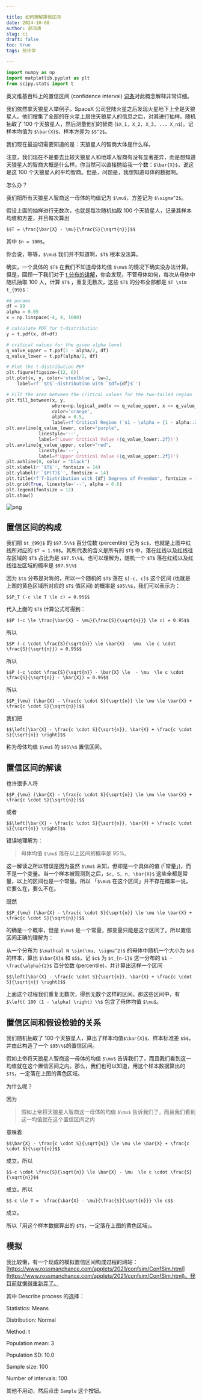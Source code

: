 ```yaml
---

title: 如何理解置信区间
date: 2024-10-08
author: 郝鸿涛
slug: ci
draft: false
toc: true
tags: 统计学

---
```



```python
import numpy as np 
import matplotlib.pyplot as plt 
from scipy.stats import t
```

英文维基百科上的置信区间 (confidence interval) [词条](https://en.wikipedia.org/wiki/Confidence_interval#Example)对此概念解释非常详细。

我们依然拿天狼星人举例子。SpaceX 公司登陆火星之后发现火星地下上全是天狼星人。他们搜集了全部的在火星上居住天狼星人的信息之后，对其进行抽样。随机抽取了 100 个天狼星人，然后测量他们的智商 (`$X_1, X_2, X_3, ... X_n$`)。记样本均值为 `$\bar{X}$`、样本方差为 `$S^2$`。

我们现在最迫切需要知道的是：天狼星人的智商大体是什么样。

注意，我们现在不是要去比较天狼星人和地球人智商有没有显著差异，而是想知道天狼星人的智商大概是什么样。你当然可以直接抛给我一个数：`$\bar{X}$`，说这是这 100 个天狼星人的平均智商。但是，问题是，我想知道母体的数据啊。

怎么办？

我们把所有天狼星人智商这一母体的均值记为 `$\mu$`，方差记为 `$\sigma^2$`。

假设上面的抽样进行无数次，也就是每次随机抽取 100 个天狼星人，记录其样本均值和方差，并且每次算出

`$$T = \frac{\bar{X} - \mu}{\frac{S}{\sqrt{n}}}$$`

其中 `$n = 100$`。

你会说，等等，`$\mu$` 我们并不知道啊，`$T$` 根本没法算。

确实，一个具体的 `$T$` 在我们不知道母体均值 `$\mu$` 的情况下确实没办法计算。但是，回顾一下我们对于 [t 分布的讲解](/cn/2024/09/29/t/)，你会发现，不管母体如何，每次从母体中随机抽取 100 人，计算 `$T$` ，重复无数次，这些 `$T$` 的分布全部都是 `$T \sim t_{99}$`：


```python
## params
df = 99
alpha = 0.05
x = np.linspace(-4, 4, 1000)

# calculate PDF for t-distribution
y = t.pdf(x, df=df)

# critical values for the given alpha level
q_value_upper = t.ppf(1 - alpha/2, df) 
q_value_lower = t.ppf(alpha/2, df)

# Plot the t-distribution PDF
plt.figure(figsize=(12, 6))
plt.plot(x, y, color='steelblue', lw=2, 
    label=rf'`$t$`-distribution with `$df={df}$`')  

# Fill the area between the critical values for the two-tailed region
plt.fill_between(x, y, 
                 where=np.logical_and(x <= q_value_upper, x >= q_value_lower), 
                 color='orange', 
                 alpha = 0.5, 
                 label=rf'Critical Region (`$1 - \alpha = {1 - alpha:.2f}$`)')
plt.axvline(q_value_lower, color="purple", 
            linestyle='--', 
            label=f'Lower Critical Value ({q_value_lower:.2f})')
plt.axvline(q_value_upper, color="red", 
            linestyle='--', 
            label=f'Upper Critical Value ({q_value_upper:.2f})')
plt.axhline(0, color = "black")
plt.xlabel(r'`$T$`', fontsize = 14)
plt.ylabel(r'`$P(T)$`', fontsize = 14)
plt.title(rf'T-Distribution with {df} Degrees of Freedom', fontsize = 16)
plt.grid(True, linestyle='--', alpha = 0.6)
plt.legend(fontsize = 12)
plt.show()
```


    
![png](/cn/blog/2024-10-08-confidence-interval_files/2024-10-08-confidence-interval_4_0.png)
    


## 置信区间的构成

我们把 `$t_{99}$` 的 `$97.5\%$` 百分位数 (percentile) 记为 `$c$`，也就是上图中红线所对应的 `$T = 1.98$`。其所代表的含义是所有的 `$T$` 中，落在红线以及红线往左区域的 `$T$` 占比为是 `$97.5\%$`。也可以理解为，随机一个 `$T$` 落在红线以及红线往左区域的概率是 `$97.5\%$`

因为 `$t$` 分布是对称的，所以一个随机的 `$T$` 落在 `$[-c, c]$` 这个区间 (也就是上图的黄色区域所对应的 `$T$` 值区间) 的概率是 `$95\%$`，我们可以表示为：

`$$P_T (-c \le T \le c) = 0.95$$`

代入上面的 `$T$` 计算公式可得到：

`$$P (-c \le \frac{\bar{X} - \mu}{\frac{S}{\sqrt{n}}} \le c) = 0.95$$`

所以

`$$P (-c \cdot \frac{S}{\sqrt{n}} \le \bar{X} - \mu  \le c \cdot \frac{S}{\sqrt{n}}) = 0.95$$`

所以

`$$P (-c \cdot \frac{S}{\sqrt{n}} - \bar{X} \le  - \mu  \le c \cdot \frac{S}{\sqrt{n}} - \bar{X}) = 0.95$$`

所以

`$$P_{\mu} (\bar{X} - \frac{c \cdot S}{\sqrt{n}} \le \mu \le \bar{X} + \frac{c \cdot S}{\sqrt{n}})$$`

我们把

`$$\left[\bar{X} - \frac{c \cdot S}{\sqrt{n}}, \bar{X} + \frac{c \cdot S}{\sqrt{n}} \right]$$`

称为母体均值 `$\mu$` 的 `$95\%$` 置信区间。


## 置信区间的解读

也许很多人将

`$$P_{\mu} (\bar{X} - \frac{c \cdot S}{\sqrt{n}} \le \mu \le \bar{X} + \frac{c \cdot S}{\sqrt{n}})$$`

或者

`$$\left[\bar{X} - \frac{c \cdot S}{\sqrt{n}}, \bar{X} + \frac{c \cdot S}{\sqrt{n}} \right]$$`

错误地理解为：

>母体均值 `$\mu$` 落在以上区间的概率是 95\%。

这一解读之所以错误是因为虽然 `$\mu$` 未知，但却是一个具体的值 (「常量」)，而不是一个变量。当一个样本被观测到之后，`$c, S, n, \bar{X}$` 这些全都是常量，以上的区间也是一个常量。所以 「`$\mu$` 在这个区间」并不存在概率一说。它要么在，要么不在。

既然

`$$P_{\mu} (\bar{X} - \frac{c \cdot S}{\sqrt{n}} \le \mu \le \bar{X} + \frac{c \cdot S}{\sqrt{n}})$$`

的确是一个概率，但是 `$\mu$` 是一个常量，那变量只能是这个区间了。所以置信区间正确的理解为：

从一个分布为 `$\mathcal N \sim(\mu, \sigma^2)$` 的母体中随机一个大小为 `$n$` 的样本，算出 `$\bar{X}$` 和 `$S$`，记 `$c$` 为 `$t_{n-1}$` 这一分布的 `$1 - \frac{\alpha}{2}$` 百分位数 (percentile)，并计算出这样一个区间

`$$\left[\bar{X} - \frac{c \cdot S}{\sqrt{n}}, \bar{X} + \frac{c \cdot S}{\sqrt{n}} \right]$$`

上面这个过程我们重复无数次，得到无数个这样的区间。那这些区间中，有 `$\left( 100 (1 - \alpha) \right) \%$` 包含了母体均值 `$\mu$`。

## 置信区间和假设检验的关系

我们随机抽取了 100 个天狼星人，算出了样本均值`$\bar{X}$`、样本标准差 `$S$`，并由此构造了一个 `$95\%$`的置信区间。

假如上帝将天狼星人智商这一母体的均值 `$\mu$` 告诉我们了，而且我们看到这一均值就在这个置信区间之内。那么，我们也可以知道，用这个样本数据算出的 `$T$`，一定落在上图的黄色区域。

为什么呢？

因为

>假如上帝将天狼星人智商这一母体的均值 `$\mu$` 告诉我们了，而且我们看到这一均值就在这个置信区间之内

意味着

`$$\bar{X} - \frac{c \cdot S}{\sqrt{n}} \le \mu \le \bar{X} + \frac{c \cdot S}{\sqrt{n}}$$`

成立。所以

`$$-c \cdot \frac{S}{\sqrt{n}} \le \bar{X} - \mu  \le c \cdot \frac{S}{\sqrt{n}}$$`

成立。所以

`$$-c \le T =  \frac{\bar{X} - \mu}{\frac{S}{\sqrt{n}}} \le c$$`

成立。

所以「用这个样本数据算出的 `$T$`，一定落在上图的黄色区域」。

## 模拟

我比较懒，有一个现成的模拟置信区间构成过程的网站：[https://www.rossmanchance.com/applets/2021/confsim/ConfSim.html](https://www.rossmanchance.com/applets/2021/confsim/ConfSim.html)。我目前就懒得重新弄了。

其中 Describe process 的选择：

Statistics: Means 

Distribution: Normal

Method: t

Population mean: 3

Population SD: 10.0

Sample size: 100

Number of intervals: 100

其他不用动，然后点击 `Sample` 这个按钮。


